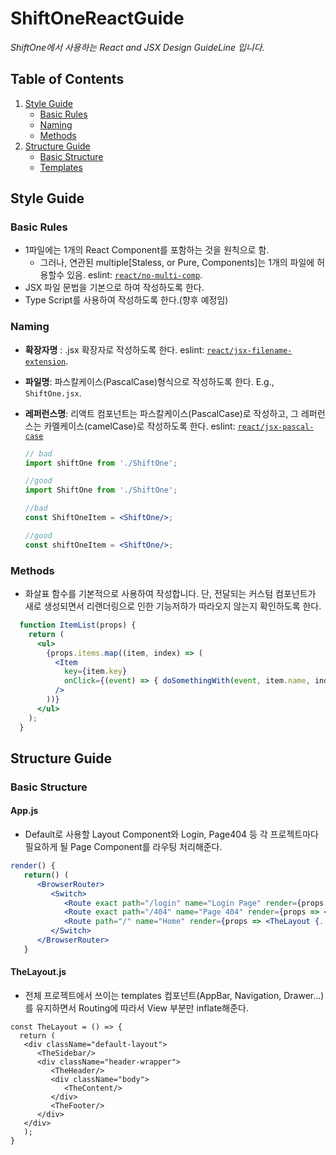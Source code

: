 # ShiftOneReactGuide

*ShiftOne에서 사용하는 React and JSX Design GuideLine 입니다.*


## Table of Contents
1. [Style Guide](#style-guide)
   - [Basic Rules](#basic-rules)
   - [Naming](#naming)
   - [Methods](#methods)
2. [Structure Guide](#structure-guide)
   - [Basic Structure](#basic-structure)     
   - [Templates](#templates)

## Style Guide
### Basic Rules

 - 1파일에는 1개의 React Component를 포함하는 것을 원칙으로 함.
    - 그러나, 연관된 multiple[Staless, or Pure, Components]는 1개의 파일에 허용할수 있음. eslint: [`react/no-multi-comp`](https://github.com/yannickcr/eslint-plugin-react/blob/master/docs/rules/no-multi-comp.md#ignorestateless).
 - JSX 파일 문법을 기본으로 하여 작성하도록 한다.
 - Type Script를 사용하여 작성하도록 한다.(향후 예정임)
 
 ### Naming
 
  - **확장자명** : .jsx 확장자로 작성하도록 한다. eslint: [`react/jsx-filename-extension`](https://github.com/yannickcr/eslint-plugin-react/blob/master/docs/rules/jsx-filename-extension.md).
  - **파일명**: 파스칼케이스(PascalCase)형식으로 작성하도록 한다. E.g., `ShiftOne.jsx`.
  - **레퍼런스명**: 리액트 컴포넌트는 파스칼케이스(PascalCase)로 작성하고, 그 레퍼런스는 카멜케이스(camelCase)로 작성하도록 한다. eslint: [`react/jsx-pascal-case`](https://github.com/yannickcr/eslint-plugin-react/blob/master/docs/rules/jsx-pascal-case.md)
  
    ```jsx
    // bad
    import shiftOne from './ShiftOne';
    
    //good
    import ShiftOne from './ShiftOne';
    
    //bad
    const ShiftOneItem = <ShiftOne/>;
    
    //good
    const shiftOneItem = <ShiftOne/>;
    
### Methods

  - 화살표 함수를 기본적으로 사용하여 작성합니다. 단, 전달되는 커스텀 컴포넌트가 새로 생성되면서 리랜더링으로 인한 기능저하가 따라오지 않는지 확인하도록 한다.
  ```jsx
    function ItemList(props) {
      return (
        <ul>
          {props.items.map((item, index) => (
            <Item
              key={item.key}
              onClick={(event) => { doSomethingWith(event, item.name, index); }}
            />
          ))}
        </ul>
      );
    }
   ```
## Structure Guide
### Basic Structure
#### App.js
   - Default로 사용할 Layout Component와 Login, Page404 등 각 프로젝트마다 필요하게 될 Page Component를 라우팅 처리해준다.
   ```jsx
   render() {
      return() (
         <BrowserRouter>
            <Switch>
               <Route exact path="/login" name="Login Page" render={props => <Login {...props}/>} />
               <Route exact path="/404" name="Page 404" render={props => <Page404 {...props}/>} />
               <Route path="/" name="Home" render={props => <TheLayout {...props}/>} />
            </Switch>
         </BrowserRouter>
      }
   ```
#### TheLayout.js
   - 전체 프로젝트에서 쓰이는 templates 컴포넌트(AppBar, Navigation, Drawer...)를 유지하면서 Routing에 따라서 View 부분만 inflate해준다. 
   ```
   const TheLayout = () => {
     return (
      <div className="default-layout">
         <TheSidebar/>
         <div className="header-wrapper">
            <TheHeader/>
            <div className="body">
               <TheContent/>
            </div>
            <TheFooter/>
         </div>
      </div>
      );
   }
   ```
    
